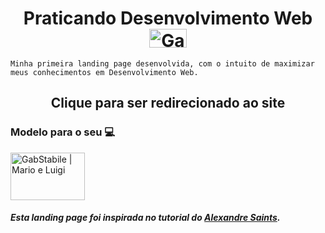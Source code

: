 <h1 align="center">
   Praticando Desenvolvimento Web <a href="https://i.gifer.com/YKpv.gif" target="_blank" real="external"> <img title="Mario e Luigi"   alt="GabStabile | Mario e Luigi" height="30" width="60" src="https://user-images.githubusercontent.com/92516683/172506108-0668c2ce-4c14-4a9e-b2fe-365ec0ecd698.gif"> </a>
</h1>

<p>

    Minha primeira landing page desenvolvida, com o intuito de maximizar meus conhecimentos em Desenvolvimento Web.
</p>

<h2 align="center"> 
  Clique para ser redirecionado ao site
</h2>


<h3>Modelo para o seu 💻</h3> 
<a href="https://gabstabile.github.io/landing_page/" target="_blank" real="external"> <img title="Mario e Luigi"   alt="GabStabile | Mario e Luigi" height="76" width="119" src="https://user-images.githubusercontent.com/92516683/172499964-dc75ca5b-8807-4cb6-870e-37df37b6de28.gif"> </a>
 
</br>

<div>
    <h5> 
       Esta landing page foi inspirada no tutorial do <a href="https://github.com/alexandresaints/landing-page-tutorial" target="_blank" real="external"> Alexandre              Saints</a>.
    </h5>
</div>
